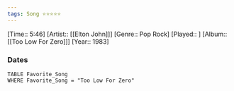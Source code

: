 ```yaml
---
tags: Song ⭐⭐⭐⭐⭐ 
---
```

[Time:: 5:46]
[Artist:: [[Elton John]]]
[Genre:: Pop Rock]
[Played:: ]
[Album:: [[Too Low For Zero]]]
[Year:: 1983]
### Dates
````dataview
TABLE Favorite_Song
WHERE Favorite_Song = "Too Low For Zero"
````